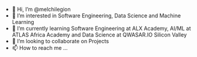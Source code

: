 - 👋 Hi, I’m @melchilegion
- 👀 I’m interested in Software Engineering, Data Science and Machine Learning
- 🌱 I’m currently learning Software Engineering at ALX Academy, AI/ML at ATLAS Africa Academy and Data Science at QWASAR.IO Silicon Valley
- 💞️ I’m looking to collaborate on Projects
- 📫 How to reach me ...

<!---
melchilegion/melchilegion is a ✨ special ✨ repository because its `README.md` (this file) appears on your GitHub profile.
You can click the Preview link to take a look at your changes.
--->
